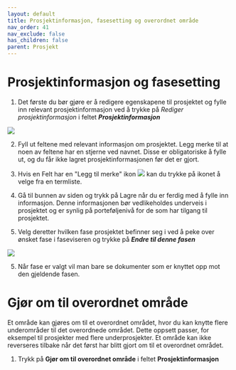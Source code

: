 ```yaml
---
layout: default
title: Prosjektinformasjon, fasesetting og overordnet område
nav_order: 41
nav_exclude: false
has_children: false
parent: Prosjekt
---
```


# Prosjektinformasjon og fasesetting

1)  Det første du bør gjøre er å redigere egenskapene til prosjektet og fylle inn relevant prosjektinformasjon ved å trykke på *Rediger prosjektinformasjon* i feltet ***Prosjektinformasjon***

![](./media/Redigerprosjectinformasjon.png)

2)  Fyll ut feltene med relevant informasjon om prosjektet. Legg merke til at noen av feltene har en stjerne ved navnet. Disse er
obligatoriske å fylle ut, og du får ikke lagret prosjektinformasjonen før det er gjort.

3)  Hvis en Felt har en "Legg til merke" ikon ![](./media/merke.jpg) kan du trykke på ikonet å velge fra en termliste.

4)  Gå til bunnen av siden og trykk på Lagre når du er ferdig med å fylle inn informasjon. Denne informasjonen bør vedlikeholdes underveis i prosjektet og er synlig på porteføljenivå for de som har tilgang til prosjektet.

5)  Velg deretter hvilken fase prosjektet befinner seg i ved å peke over ønsket fase i faseviseren og trykke på ***Endre til denne fasen***

![](./media/image47.png)

5)  Når fase er valgt vil man bare se dokumenter som er knyttet opp mot den gjeldende fasen.

# Gjør om til overordnet område

Et område kan gjøres om til et overordnet området, hvor du kan knytte flere underområder til det overordnede området. Dette oppsett passer, for eksempel til prosjekter med flere underprosjekter. Et område kan ikke reverseres tilbake når det først har blitt gjort om til et overordnet området.

1)  Trykk på **Gjør om til overordnet område** i feltet **Prosjektinformasjon**
